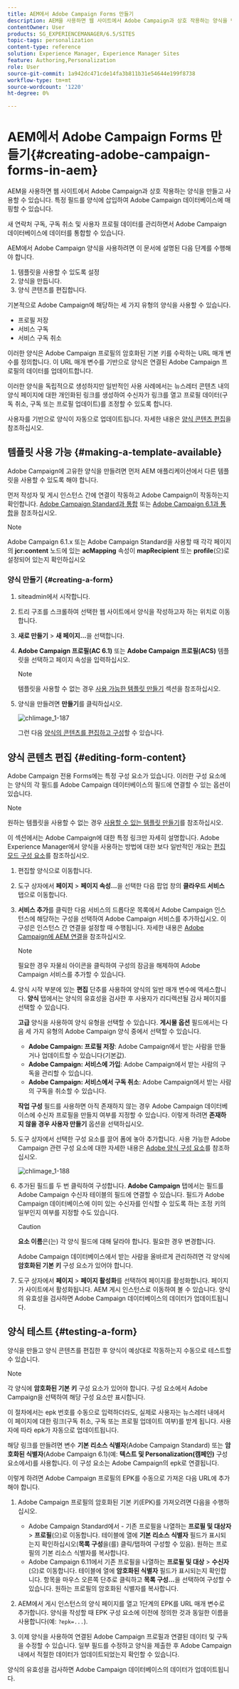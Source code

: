 ```yaml
---
title: AEM에서 Adobe Campaign Forms 만들기
description: AEM을 사용하면 웹 사이트에서 Adobe Campaign과 상호 작용하는 양식을 만들고 사용할 수 있습니다. 특정 필드를 양식에 삽입하여 Adobe Campaign 데이터베이스에 매핑할 수 있습니다.
contentOwner: User
products: SG_EXPERIENCEMANAGER/6.5/SITES
topic-tags: personalization
content-type: reference
solution: Experience Manager, Experience Manager Sites
feature: Authoring,Personalization
role: User
source-git-commit: 1a942dc471cde14fa3b811b31e54644e199f8738
workflow-type: tm+mt
source-wordcount: '1220'
ht-degree: 0%

---
```


# AEM에서 Adobe Campaign Forms 만들기{#creating-adobe-campaign-forms-in-aem}

AEM을 사용하면 웹 사이트에서 Adobe Campaign과 상호 작용하는 양식을 만들고 사용할 수 있습니다. 특정 필드를 양식에 삽입하여 Adobe Campaign 데이터베이스에 매핑할 수 있습니다.

새 연락처 구독, 구독 취소 및 사용자 프로필 데이터를 관리하면서 Adobe Campaign 데이터베이스에 데이터를 통합할 수 있습니다.

AEM에서 Adobe Campaign 양식을 사용하려면 이 문서에 설명된 다음 단계를 수행해야 합니다.

1. 템플릿을 사용할 수 있도록 설정
1. 양식을 만듭니다.
1. 양식 콘텐츠를 편집합니다.

기본적으로 Adobe Campaign에 해당하는 세 가지 유형의 양식을 사용할 수 있습니다.

* 프로필 저장
* 서비스 구독
* 서비스 구독 취소

이러한 양식은 Adobe Campaign 프로필의 암호화된 기본 키를 수락하는 URL 매개 변수를 정의합니다. 이 URL 매개 변수를 기반으로 양식은 연결된 Adobe Campaign 프로필의 데이터를 업데이트합니다.

이러한 양식을 독립적으로 생성하지만 일반적인 사용 사례에서는 뉴스레터 콘텐츠 내의 양식 페이지에 대한 개인화된 링크를 생성하여 수신자가 링크를 열고 프로필 데이터(구독 취소, 구독 또는 프로필 업데이트)를 조정할 수 있도록 합니다.

사용자를 기반으로 양식이 자동으로 업데이트됩니다. 자세한 내용은 [양식 콘텐츠 편집](#editing-form-content)을 참조하십시오.

## 템플릿 사용 가능 {#making-a-template-available}

Adobe Campaign에 고유한 양식을 만들려면 먼저 AEM 애플리케이션에서 다른 템플릿을 사용할 수 있도록 해야 합니다.

먼저 작성자 및 게시 인스턴스 간에 연결이 작동하고 Adobe Campaign이 작동하는지 확인합니다. [Adobe Campaign Standard과 통합](/help/sites-administering/campaignstandard.md) 또는 [Adobe Campaign 6.1과 통합](/help/sites-administering/campaignonpremise.md)을 참조하십시오.

>[!NOTE]
>
>Adobe Campaign 6.1.x 또는 Adobe Campaign Standard을 사용할 때 각각 페이지의 **jcr:content** 노드에 있는 **acMapping** 속성이 **mapRecipient** 또는 **profile**(으)로 설정되어 있는지 확인하십시오
>

### 양식 만들기 {#creating-a-form}

1. siteadmin에서 시작합니다.
1. 트리 구조를 스크롤하여 선택한 웹 사이트에서 양식을 작성하고자 하는 위치로 이동합니다.
1. **새로 만들기** > **새 페이지...**&#x200B;을 선택합니다.
1. **Adobe Campaign 프로필(AC 6.1)** 또는 **Adobe Campaign 프로필(ACS)** 템플릿을 선택하고 페이지 속성을 입력하십시오.

   >[!NOTE]
   >
   >템플릿을 사용할 수 없는 경우 [사용 가능한 템플릿 만들기](/help/sites-classic-ui-authoring/classic-personalization-ac.md#activatingatemplate) 섹션을 참조하십시오.

1. 양식을 만들려면 **만들기**&#x200B;를 클릭하십시오.

   ![chlimage_1-187](assets/chlimage_1-187.png)

   그런 다음 [양식의 콘텐츠를 편집하고 구성](#editing-form-content)할 수 있습니다.

## 양식 콘텐츠 편집 {#editing-form-content}

Adobe Campaign 전용 Forms에는 특정 구성 요소가 있습니다. 이러한 구성 요소에는 양식의 각 필드를 Adobe Campaign 데이터베이스의 필드에 연결할 수 있는 옵션이 있습니다.

>[!NOTE]
>
>원하는 템플릿을 사용할 수 없는 경우 [사용할 수 있는 템플릿 만들기](/help/sites-classic-ui-authoring/classic-personalization-ac.md#activatingatemplate)를 참조하십시오.

이 섹션에서는 Adobe Campaign에 대한 특정 링크만 자세히 설명합니다. Adobe Experience Manager에서 양식을 사용하는 방법에 대한 보다 일반적인 개요는 [편집 모드 구성 요소](/help/sites-classic-ui-authoring/classic-page-author-edit-mode.md)를 참조하십시오.

1. 편집할 양식으로 이동합니다.
1. 도구 상자에서 **페이지** > **페이지 속성...**&#x200B;을 선택한 다음 팝업 창의 **클라우드 서비스** 탭으로 이동합니다.
1. **서비스 추가**&#x200B;를 클릭한 다음 서비스의 드롭다운 목록에서 Adobe Campaign 인스턴스에 해당하는 구성을 선택하여 Adobe Campaign 서비스를 추가하십시오. 이 구성은 인스턴스 간 연결을 설정할 때 수행됩니다. 자세한 내용은 [Adobe Campaign에 AEM 연결](/help/sites-administering/campaignonpremise.md#connecting-aem-to-adobe-campaign)을 참조하십시오.

   >[!NOTE]
   >
   >필요한 경우 자물쇠 아이콘을 클릭하여 구성의 잠금을 해제하여 Adobe Campaign 서비스를 추가할 수 있습니다.

1. 양식 시작 부분에 있는 **편집** 단추를 사용하여 양식의 일반 매개 변수에 액세스합니다. **양식** 탭에서는 양식의 유효성을 검사한 후 사용자가 리디렉션될 감사 페이지를 선택할 수 있습니다.

   **고급** 양식을 사용하여 양식 유형을 선택할 수 있습니다. **게시물 옵션** 필드에서는 다음 세 가지 유형의 Adobe Campaign 양식 중에서 선택할 수 있습니다.

   * **Adobe Campaign: 프로필 저장**: Adobe Campaign에서 받는 사람을 만들거나 업데이트할 수 있습니다(기본값).
   * **Adobe Campaign: 서비스에 가입**: Adobe Campaign에서 받는 사람의 구독을 관리할 수 있습니다.
   * **Adobe Campaign: 서비스에서 구독 취소**: Adobe Campaign에서 받는 사람의 구독을 취소할 수 있습니다.

   **작업 구성** 필드를 사용하면 아직 존재하지 않는 경우 Adobe Campaign 데이터베이스에 수신자 프로필을 만들지 여부를 지정할 수 있습니다. 이렇게 하려면 **존재하지 않을 경우 사용자 만들기** 옵션을 선택하십시오.

1. 도구 상자에서 선택한 구성 요소를 끌어 폼에 놓아 추가합니다. 사용 가능한 Adobe Campaign 관련 구성 요소에 대한 자세한 내용은 [Adobe 양식 구성 요소](/help/sites-classic-ui-authoring/classic-personalization-ac-components.md)를 참조하십시오.

   ![chlimage_1-188](assets/chlimage_1-188.png)

1. 추가된 필드를 두 번 클릭하여 구성합니다. **Adobe Campaign** 탭에서는 필드를 Adobe Campaign 수신자 테이블의 필드에 연결할 수 있습니다. 필드가 Adobe Campaign 데이터베이스에 이미 있는 수신자를 인식할 수 있도록 하는 조정 키의 일부인지 여부를 지정할 수도 있습니다.

   >[!CAUTION]
   >
   >**요소 이름**&#x200B;은(는) 각 양식 필드에 대해 달라야 합니다. 필요한 경우 변경합니다.
   >
   >Adobe Campaign 데이터베이스에서 받는 사람을 올바르게 관리하려면 각 양식에 **암호화된 기본 키** 구성 요소가 있어야 합니다.

1. 도구 상자에서 **페이지** > **페이지 활성화**&#x200B;를 선택하여 페이지를 활성화합니다. 페이지가 사이트에서 활성화됩니다. AEM 게시 인스턴스로 이동하여 볼 수 있습니다. 양식의 유효성을 검사하면 Adobe Campaign 데이터베이스의 데이터가 업데이트됩니다.

## 양식 테스트 {#testing-a-form}

양식을 만들고 양식 콘텐츠를 편집한 후 양식이 예상대로 작동하는지 수동으로 테스트할 수 있습니다.

>[!NOTE]
>
>각 양식에 **암호화된 기본 키** 구성 요소가 있어야 합니다. 구성 요소에서 Adobe Campaign을 선택하여 해당 구성 요소만 표시합니다.
>
>이 절차에서는 epk 번호를 수동으로 입력하더라도, 실제로 사용자는 뉴스레터 내에서 이 페이지에 대한 링크(구독 취소, 구독 또는 프로필 업데이트 여부)를 받게 됩니다. 사용자에 따라 epk가 자동으로 업데이트됩니다.
>
>해당 링크를 만들려면 변수 **기본 리소스 식별자**(Adobe Campaign Standard) 또는 **암호화된 식별자**(Adobe Campaign 6.1)(예: **텍스트 및 Personalization(캠페인)** 구성 요소에서)를 사용합니다. 이 구성 요소는 Adobe Campaign의 epk로 연결됩니다.

이렇게 하려면 Adobe Campaign 프로필의 EPK를 수동으로 가져온 다음 URL에 추가해야 합니다.

1. Adobe Campaign 프로필의 암호화된 기본 키(EPK)를 가져오려면 다음을 수행하십시오.

   * Adobe Campaign Standard에서 - 기존 프로필을 나열하는 **프로필 및 대상자** > **프로필**(으)로 이동합니다. 테이블에 열에 **기본 리소스 식별자** 필드가 표시되는지 확인하십시오(**목록 구성**&#x200B;을(를) 클릭/탭하여 구성할 수 있음). 원하는 프로필의 기본 리소스 식별자를 복사합니다.
   * Adobe Campaign 6.11에서 기존 프로필을 나열하는 **프로필 및 대상** > **수신자**(으)로 이동합니다. 테이블에 열에 **암호화된 식별자** 필드가 표시되는지 확인합니다. 항목을 마우스 오른쪽 단추로 클릭하고 **목록 구성...**&#x200B;을 선택하여 구성할 수 있습니다. 원하는 프로필의 암호화된 식별자를 복사합니다.

1. AEM에서 게시 인스턴스의 양식 페이지를 열고 1단계의 EPK를 URL 매개 변수로 추가합니다. 양식을 작성할 때 EPK 구성 요소에 이전에 정의한 것과 동일한 이름을 사용합니다(예: `?epk=...`).
1. 이제 양식을 사용하여 연결된 Adobe Campaign 프로필과 연결된 데이터 및 구독을 수정할 수 있습니다. 일부 필드를 수정하고 양식을 제출한 후 Adobe Campaign 내에서 적절한 데이터가 업데이트되었는지 확인할 수 있습니다.

양식의 유효성을 검사하면 Adobe Campaign 데이터베이스의 데이터가 업데이트됩니다.
